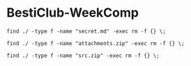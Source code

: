 # BestiClub-WeekComp

```shell
find ./ -type f -name "secret.md" -exec rm -f {} \;

find ./ -type f -name "attachments.zip" -exec rm -f {} \;

find ./ -type f -name "src.zip" -exec rm -f {} \;
```